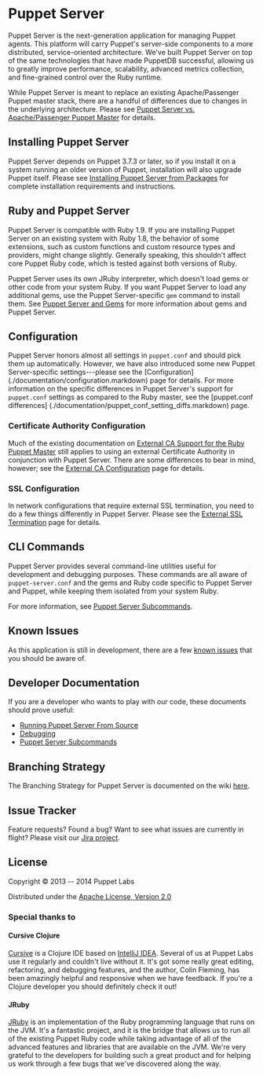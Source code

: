 # Puppet Server

Puppet Server is the next-generation application for managing Puppet agents.
This platform will carry Puppet's server-side components to a more
distributed, service-oriented architecture. We've built Puppet Server on top of the
same technologies that have made PuppetDB successful, allowing us to
greatly improve performance, scalability, advanced metrics collection,
and fine-grained control over the Ruby runtime.

While Puppet Server is meant to replace an existing
Apache/Passenger Puppet master stack, there are a handful of differences
due to changes in the underlying architecture. Please see [Puppet Server vs. Apache/Passenger Puppet Master](./documentation/puppetserver_vs_passenger.markdown) for details.

## Installing Puppet Server

Puppet Server depends on Puppet 3.7.3 or later, so if you install it on a system running an older version of Puppet, installation will also upgrade Puppet itself. Please see [Installing Puppet Server from Packages](./documentation/install_from_packages.markdown) for complete installation  requirements and instructions.

## Ruby and Puppet Server

Puppet Server is compatible with Ruby 1.9. If you are installing
Puppet Server on an existing system with Ruby 1.8, the behavior of some extensions, such as custom functions and custom resource types and providers, might change slightly. Generally speaking, this shouldn't affect core Puppet Ruby code, which is tested against both versions of Ruby.

Puppet Server uses its own JRuby interpreter, which doesn't load gems or other code from your system Ruby. If you want Puppet Server to load any additional gems, use the Puppet Server-specific `gem` command to install them. See [Puppet Server and Gems](./documentation/gems.markdown) for more information about gems and Puppet Server.

## Configuration

Puppet Server honors almost all settings in `puppet.conf` and should pick them
up automatically. However, we have also introduced some new Puppet
Server-specific settings---please see the [Configuration]
(./documentation/configuration.markdown) page for details. For more information
on the specific differences in Puppet Server's support for `puppet.conf`
settings as compared to the Ruby master, see the [puppet.conf differences]
(./documentation/puppet_conf_setting_diffs.markdown) page.

### Certificate Authority Configuration

Much of the existing documentation on [External CA Support for the Ruby Puppet Master](https://docs.puppetlabs.com/puppet/latest/reference/config_ssl_external_ca.html)
still applies to using an external Certificate Authority in conjunction with Puppet Server. There are some  differences to bear in mind, however; see the [External CA Configuration](./documentation/external_ca_configuration.markdown) page for details.

### SSL Configuration

In network configurations that require external SSL termination, you need to do a few things differently in Puppet Server. Please see the [External SSL Termination](./documentation/external_ssl_termination.markdown) page for details.

## CLI Commands

Puppet Server provides several command-line utilities useful for development
and debugging purposes. These commands are all aware of `puppet-server.conf`
and the gems and Ruby code specific to Puppet Server and Puppet, while keeping
them isolated from your system Ruby.

For more information, see [Puppet Server Subcommands](./documentation/subcommands.markdown).

## Known Issues

As this application is still in development, there are a few [known issues](./documentation/known_issues.markdown) that you should be aware of.

## Developer Documentation

If you are a developer who wants to play with our code, these documents should prove useful:
* [Running Puppet Server From Source](./documentation/dev_running_from_source.markdown)
* [Debugging](./documentation/dev_debugging.markdown)
* [Puppet Server Subcommands](./documentation/subcommands.markdown)

## Branching Strategy

The Branching Strategy for Puppet Server is documented on the wiki [here](https://github.com/puppetlabs/puppet-server/wiki/Branching-Strategy).

## Issue Tracker

Feature requests?  Found a bug?  Want to see what issues are currently in flight?  Please visit our [Jira project](https://tickets.puppetlabs.com/browse/SERVER).

## License

Copyright © 2013 -- 2014 Puppet Labs

Distributed under the [Apache License, Version 2.0](http://www.apache.org/licenses/LICENSE-2.0.html)

### Special thanks to

#### Cursive Clojure

[Cursive](https://cursiveclojure.com/) is a Clojure IDE based on
[IntelliJ IDEA](http://www.jetbrains.com/idea/download/index.html).  Several of
us at Puppet Labs use it regularly and couldn't live without it.  It's got
some really great editing, refactoring, and debugging features, and the author,
Colin Fleming, has been amazingly helpful and responsive when we have feedback.
If you're a Clojure developer you should definitely check it out!

#### JRuby

[JRuby](http://jruby.org/) is an implementation of the Ruby programming language
that runs on the JVM.  It's a fantastic project, and it is the bridge that allows
us to run all of the existing Puppet Ruby code while taking advantage of all of
the advanced features and libraries that are available on the JVM.  We're very
grateful to the developers for building such a great product and for helping us
work through a few bugs that we've discovered along the way.

[leiningen]: https://github.com/technomancy/leiningen

